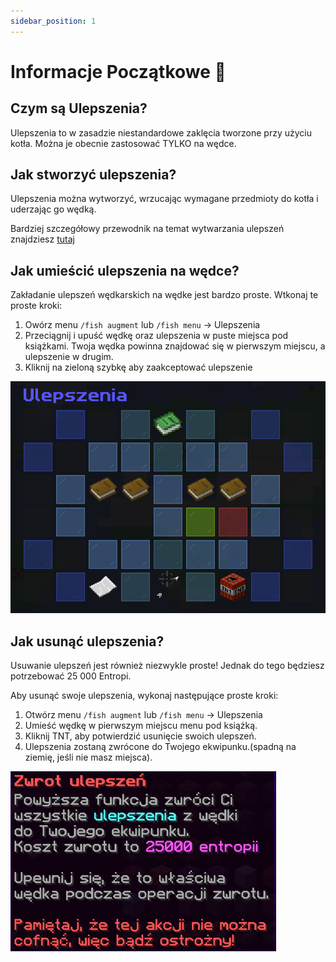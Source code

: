 ```yaml
---
sidebar_position: 1
---
```


# Informacje Początkowe 📖

## Czym są Ulepszenia?

Ulepszenia to w zasadzie niestandardowe zaklęcia tworzone przy użyciu kotła. Można je obecnie zastosować TYLKO na wędce.

## Jak stworzyć ulepszenia?

Ulepszenia można wytworzyć, wrzucając wymagane przedmioty do kotła i uderzając go wędką. 

Bardziej szczegółowy przewodnik na temat wytwarzania ulepszeń znajdziesz [tutaj](/earthsmp/lowienie/Ulepszenia/lista#ulepszenia)

## Jak umieścić ulepszenia na wędce?

Zakładanie ulepszeń wędkarskich na wędke jest bardzo proste. Wtkonaj te proste kroki:
1. Owórz menu `/fish augment` lub `/fish menu` -> Ulepszenia
2. Przeciągnij i upuść wędkę oraz ulepszenia w puste miejsca pod książkami. Twoja wędka powinna znajdować się w pierwszym miejscu, a ulepszenie w drugim.
3. Kliknij na zieloną szybkę aby zaakceptować ulepszenie

![ulepszenia](ulepszenia.png)

## Jak usunąć ulepszenia?

Usuwanie ulepszeń jest również niezwykle proste! Jednak do tego będziesz potrzebować 25 000 Entropi.

Aby usunąć swoje ulepszenia, wykonaj następujące proste kroki:
1. Otwórz menu `/fish augment` lub `/fish menu` -> Ulepszenia
2. Umieść wędkę w pierwszym miejscu menu pod książką.
3. Kliknij TNT, aby potwierdzić usunięcie swoich ulepszeń.
4. Ulepszenia zostaną zwrócone do Twojego ekwipunku.(spadną na ziemię, jeśli nie masz miejsca).

![zworty](zwroty.png)


